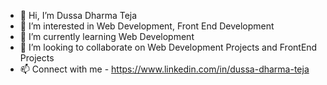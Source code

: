 - 👋 Hi, I’m Dussa Dharma Teja
- 👀 I’m interested in Web Development, Front End Development
- 🌱 I’m currently learning Web  Development
- 💞️ I’m looking to collaborate on Web Development Projects and FrontEnd Projects
- 📫 Connect with me - https://www.linkedin.com/in/dussa-dharma-teja

<!---
dharmateja3/dharmateja3 is a ✨ special ✨ repository because its `README.md` (this file) appears on your GitHub profile.
You can click the Preview link to take a look at your changes.
--->
